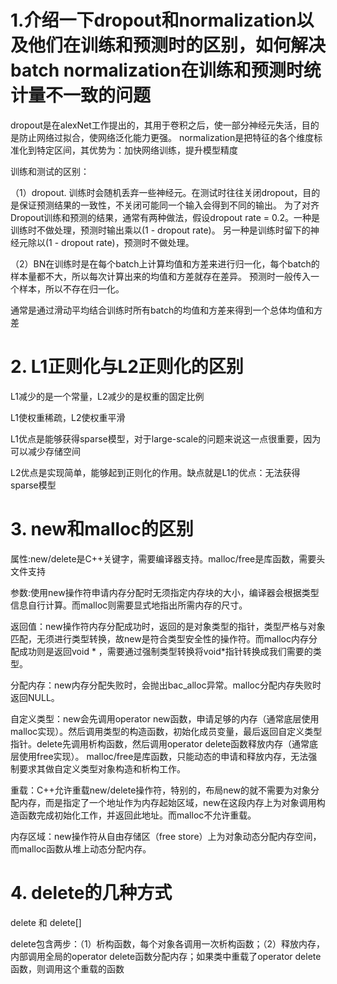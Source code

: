 # 1.介绍一下dropout和normalization以及他们在训练和预测时的区别，如何解决batch normalization在训练和预测时统计量不一致的问题

  dropout是在alexNet工作提出的，其用于卷积之后，使一部分神经元失活，目的是防止网络过拟合，使网络泛化能力更强。
  normalization是把特征的各个维度标准化到特定区间，其优势为：加快网络训练，提升模型精度
  
  训练和测试的区别：
  
  （1）dropout. 训练时会随机丢弃一些神经元。在测试时往往关闭dropout，目的是保证预测结果的一致性，不关闭可能同一个输入会得到不同的输出。
  为了对齐Dropout训练和预测的结果，通常有两种做法，假设dropout rate = 0.2。一种是训练时不做处理，预测时输出乘以(1 - dropout rate)。
  另一种是训练时留下的神经元除以(1 - dropout rate)，预测时不做处理。
  
  （2）BN在训练时是在每个batch上计算均值和方差来进行归一化，每个batch的样本量都不大，所以每次计算出来的均值和方差就存在差异。
  预测时一般传入一个样本，所以不存在归一化。
  
  通常是通过滑动平均结合训练时所有batch的均值和方差来得到一个总体均值和方差


# 2. L1正则化与L2正则化的区别
  L1减少的是一个常量，L2减少的是权重的固定比例
  
  L1使权重稀疏，L2使权重平滑
  
  L1优点是能够获得sparse模型，对于large-scale的问题来说这一点很重要，因为可以减少存储空间
  
  L2优点是实现简单，能够起到正则化的作用。缺点就是L1的优点：无法获得sparse模型

# 3. new和malloc的区别
  属性:new/delete是C++关键字，需要编译器支持。malloc/free是库函数，需要头文件支持
  
  参数:使用new操作符申请内存分配时无须指定内存块的大小，编译器会根据类型信息自行计算。而malloc则需要显式地指出所需内存的尺寸。
  
  返回值：new操作符内存分配成功时，返回的是对象类型的指针，类型严格与对象匹配，无须进行类型转换，故new是符合类型安全性的操作符。而malloc内存分配成功则是返回void * ，需要通过强制类型转换将void*指针转换成我们需要的类型。
  
  分配内存：new内存分配失败时，会抛出bac_alloc异常。malloc分配内存失败时返回NULL。
  
  自定义类型：new会先调用operator new函数，申请足够的内存（通常底层使用malloc实现）。然后调用类型的构造函数，初始化成员变量，最后返回自定义类型指针。delete先调用析构函数，然后调用operator delete函数释放内存（通常底层使用free实现）。
  malloc/free是库函数，只能动态的申请和释放内存，无法强制要求其做自定义类型对象构造和析构工作。

重载：C++允许重载new/delete操作符，特别的，布局new的就不需要为对象分配内存，而是指定了一个地址作为内存起始区域，new在这段内存上为对象调用构造函数完成初始化工作，并返回此地址。而malloc不允许重载。

内存区域：new操作符从自由存储区（free store）上为对象动态分配内存空间，而malloc函数从堆上动态分配内存。

# 4. delete的几种方式
  delete 和 delete[]
  
  delete包含两步：（1）析构函数，每个对象各调用一次析构函数；（2）释放内存，内部调用全局的operator delete[](......)函数分配内存；如果类中重载了operator delete[](......)函数，则调用这个重载的函数
